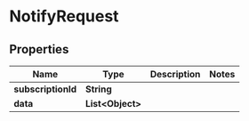 
# NotifyRequest

## Properties
Name | Type | Description | Notes
------------ | ------------- | ------------- | -------------
**subscriptionId** | **String** |  | 
**data** | **List&lt;Object&gt;** |  | 



